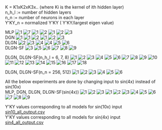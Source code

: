 K = K1xK2xK3x.. (where Ki is the kernel of ith hidden layer) \
n_h_l := number of hidden layers \
n_n := number of neurons in each layer \
Y'KY_n = normalized Y'KY ( Y'KY/largest eigen value) 


MLP
![1](https://user-images.githubusercontent.com/32334380/144845821-b6b5d968-ece7-41cd-9ae7-56226f85ffd8.png)
![7](https://user-images.githubusercontent.com/32334380/146128060-1ed27f7d-f036-4a41-b061-9f58ecfbeec8.png)
![1](https://user-images.githubusercontent.com/32334380/144844279-b7a20b55-cc18-4c94-97fd-a11c9d44f49b.png)
![2](https://user-images.githubusercontent.com/32334380/144844290-11604f71-001b-43c2-82c6-a9c495681b9f.png)
![1](https://user-images.githubusercontent.com/32334380/146000888-575f81a0-2ad4-4b43-b98e-8e2c6fae36c9.png)
![2](https://user-images.githubusercontent.com/32334380/146000965-3a66935e-8e1a-428e-8e40-b8b61cc56e16.png)
![3](https://user-images.githubusercontent.com/32334380/146001042-4c2f0f2c-6694-4ab5-b33c-b1bffc0b3153.png)
\
DGN
![1](https://user-images.githubusercontent.com/32334380/146127812-a3bb5447-5152-41f5-b6b7-4a0c8e108467.png)
![1](https://user-images.githubusercontent.com/32334380/146128083-5429acdc-29d4-4aea-bc46-80e165456ef2.png)
![2](https://user-images.githubusercontent.com/32334380/146128088-6c8f34e6-7ec7-40eb-a0cb-204d05cfd391.png)
![1](https://user-images.githubusercontent.com/32334380/144844744-59612d6b-40e3-4e54-ae21-dc176bba4c65.png)
![2](https://user-images.githubusercontent.com/32334380/144844752-0cb6624b-ca2a-4a16-8001-6024013d9c4c.png)
![3](https://user-images.githubusercontent.com/32334380/144844757-574a1959-6f08-4f64-a43f-13fc53e5672a.png)
\
DLGN
![2](https://user-images.githubusercontent.com/32334380/146127822-98bcb52b-f0bb-4d4c-83d5-b8406e600a84.png)
![3](https://user-images.githubusercontent.com/32334380/146128099-e031aad1-f302-4a05-b208-a4709935952c.png)
![4](https://user-images.githubusercontent.com/32334380/146128105-4ad23f6f-2af0-4f18-8dfe-3f279e81fa1e.png)
![4](https://user-images.githubusercontent.com/32334380/144844760-81570edd-d611-4ce7-b7a4-d0466a680240.png)
![5](https://user-images.githubusercontent.com/32334380/144844768-9ff007aa-8fbe-4261-b6c0-5539f1ce19a8.png)
![6](https://user-images.githubusercontent.com/32334380/144844772-17a99103-312c-4eb4-a971-347b9b397937.png)
\
DLGN-SF
![3](https://user-images.githubusercontent.com/32334380/146127831-52be6c2d-2709-47ca-a4e6-e0ad25ff3d5b.png)
![5](https://user-images.githubusercontent.com/32334380/146128111-32bd0129-fc80-404d-8abf-c1e70f5141bd.png)
![6](https://user-images.githubusercontent.com/32334380/146128113-ca45c992-5606-4010-a73a-e1583af80400.png)
![7](https://user-images.githubusercontent.com/32334380/144844776-9041607b-3583-4123-b1a3-77a55d326d39.png)
![8](https://user-images.githubusercontent.com/32334380/144844789-f48f2885-bd45-464d-b2b8-79ffdc8f9389.png)
![9](https://user-images.githubusercontent.com/32334380/144844796-66a98cdc-28b1-4ae1-8a31-816e0ea33329.png)


DLGN, DLGN-SF(n_h_l = 6, 7, 8)
![1](https://user-images.githubusercontent.com/32334380/144844989-864065df-1dea-4190-a627-9a6015e36ed9.png)
![2](https://user-images.githubusercontent.com/32334380/144844992-e051e604-640a-4c99-930c-c7e7de3a5022.png)
![3](https://user-images.githubusercontent.com/32334380/144844995-d8b29600-61dd-4d0f-bedc-765e3b024568.png)
![4](https://user-images.githubusercontent.com/32334380/144844997-11e9ac90-842e-4722-9111-be9c9fa66a3b.png)
![5](https://user-images.githubusercontent.com/32334380/144845000-0f941cb9-c906-4fce-b24d-5ab98a58ac45.png)
![6](https://user-images.githubusercontent.com/32334380/144845004-aef732ab-fa71-4054-b3b1-d3f4f637f7e6.png)
![7](https://user-images.githubusercontent.com/32334380/144845008-12190196-6312-4243-a47e-2a3037b0a380.png)
![8](https://user-images.githubusercontent.com/32334380/144845013-a704c408-0ad3-43ee-a93f-c5b34c79a3be.png)
![9](https://user-images.githubusercontent.com/32334380/144845020-e4556b5c-14dc-41d8-b9ed-04a2240052cc.png)
![10](https://user-images.githubusercontent.com/32334380/144845025-a7ea938c-d8fd-40ff-95f2-da1b2f9c0a02.png)
![11](https://user-images.githubusercontent.com/32334380/144845027-ec6a9ef0-7406-49c6-a03b-c004d48c1f23.png)
![12](https://user-images.githubusercontent.com/32334380/144845030-6b8c2a05-5c24-4305-9ce9-c99fddd932af.png)
![13](https://user-images.githubusercontent.com/32334380/144845031-6a64dea9-d309-47cc-9a7b-62b34ac5f70f.png)
![14](https://user-images.githubusercontent.com/32334380/144845036-e7fcde79-01f1-4f59-8b32-c58f215344db.png)
![15](https://user-images.githubusercontent.com/32334380/144845038-b838a4ea-be1f-436d-a128-bb20353c3a10.png)
![16](https://user-images.githubusercontent.com/32334380/144845044-8269ab0a-7ec0-4306-9f12-666a05dcea71.png)
![17](https://user-images.githubusercontent.com/32334380/144845045-c5e8f1f9-2d5b-413e-ba21-00b6e3545638.png)
![18](https://user-images.githubusercontent.com/32334380/144845046-1066a038-9e3d-419d-9975-d3e3502e5b53.png)

DLGN, DLGN-SF(n_n = 256, 512)
![1](https://user-images.githubusercontent.com/32334380/144847127-9e7bcce5-ba23-4934-a160-6f3e6acb3d58.png)
![2](https://user-images.githubusercontent.com/32334380/144847134-e9a5540c-8a0c-48be-b393-91b02108131a.png)
![3](https://user-images.githubusercontent.com/32334380/144847135-9bb986dd-4442-469e-be1a-e7c7441db01f.png)
![4](https://user-images.githubusercontent.com/32334380/144847138-d6a2ef4d-b182-4a45-bc2b-8bbff05196d4.png)
![5](https://user-images.githubusercontent.com/32334380/144847139-8c4e2e4b-2afc-47b1-83b6-238a125bd29f.png)
![6](https://user-images.githubusercontent.com/32334380/144847141-3d7e38dc-a8f7-4052-996e-13304997695b.png)


All the below experiments are done by changing input to sin(4x) instead of sin(10x) \
MLP, DGN, DLGN, DLGN-SF(sin(4x))
![1](https://user-images.githubusercontent.com/32334380/144851265-1cee0695-bb3a-42af-9f75-0b8dd225693e.png)
![2](https://user-images.githubusercontent.com/32334380/144851273-f3660e0c-0a38-4589-9615-6c206bfff691.png)
![3](https://user-images.githubusercontent.com/32334380/144851278-636f1ac6-46f5-4bb0-b7df-f48bdc32f6e4.png)
![1](https://user-images.githubusercontent.com/32334380/144875047-6fb1c44a-b45e-41f8-ba6b-f6370ad9f641.png)
![2](https://user-images.githubusercontent.com/32334380/144875061-f98bddce-7be6-457e-beab-9a6052d47ae8.png)
![3](https://user-images.githubusercontent.com/32334380/144875065-163dabe6-b6dd-409e-913c-af0154bb92e2.png)
![4](https://user-images.githubusercontent.com/32334380/144875066-aea07d41-cc27-4494-a296-ff644883ce65.png)
![5](https://user-images.githubusercontent.com/32334380/144875068-8aa210b8-a100-4fe5-90b7-3a6d63dcea75.png)
![6](https://user-images.githubusercontent.com/32334380/144875072-d682f3d2-7a77-4c20-ae1f-6b96bc352048.png)
![7](https://user-images.githubusercontent.com/32334380/144875073-0c2e8fca-f89f-4be9-9762-0c110d9f7b3b.png)
![8](https://user-images.githubusercontent.com/32334380/144875075-104f2b25-31a5-4aca-8d07-323eddd20a74.png)
![9](https://user-images.githubusercontent.com/32334380/144875079-70243a3b-2628-41e4-9c09-6b14fcb479b6.png)

Y'KY values corresponding to all models for sin(10x) input \
[sin10_all_output.csv](https://github.com/maheshyadav007/research/files/7661868/sin10_all_output.csv) \
Y'KY values corresponding to all models for sin(4x) input \
[sin4_all_output.csv](https://github.com/maheshyadav007/research/files/7661869/sin4_all_output.csv)

